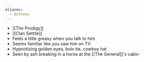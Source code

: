 ```yaml
---
aliases:
  - Anthony
---
```

- [[The Prodigy]]
- [[Clan Settite]]
- Feels a little greasy when you talk to him
- Seems familiar like you saw him on TV
- Hypnotizing golden eyes, bolo tie, cowboy hat
- Seen by ash breaking in a horse at the [[The General]]'s cabin